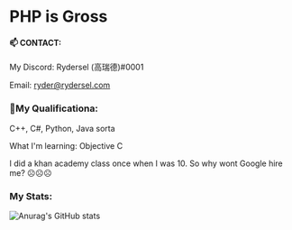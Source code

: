 # PHP is Gross 

#### 📫 CONTACT:

 My Discord: Rydersel (高瑞德)#0001

 Email: ryder@rydersel.com

### 🚀My Qualificationa:

C++, C#, Python, Java sorta

What I'm learning: Objective C

I did a khan academy class once when I was 10. So why wont Google hire me? ☹️☹️☹️

### My Stats:


![Anurag's GitHub stats](https://github-readme-stats.vercel.app/api?username=Rydersel&show_icons=true&theme=synthwave)
